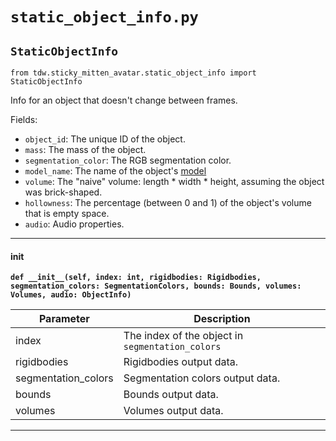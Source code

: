 # `static_object_info.py`

## `StaticObjectInfo`

`from tdw.sticky_mitten_avatar.static_object_info import StaticObjectInfo`

Info for an object that doesn't change between frames.

Fields:

- `object_id`: The unique ID of the object.
- `mass`: The mass of the object.
- `segmentation_color`: The RGB segmentation color.
- `model_name`: The name of the object's [model](https://github.com/threedworld-mit/tdw/blob/master/Documentation/python/librarian/model_librarian.md)
- `volume`: The "naive" volume: length * width * height, assuming the object was brick-shaped.
- `hollowness`: The percentage (between 0 and 1) of the object's volume that is empty space.
- `audio`: Audio properties.

***

#### __init__

**`def __init__(self, index: int, rigidbodies: Rigidbodies, segmentation_colors: SegmentationColors, bounds: Bounds, volumes: Volumes, audio: ObjectInfo)`**


| Parameter | Description |
| --- | --- |
| index | The index of the object in `segmentation_colors` |
| rigidbodies | Rigidbodies output data. |
| segmentation_colors | Segmentation colors output data. |
| bounds | Bounds output data. |
| volumes | Volumes output data. |

***

